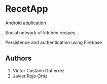 # RecetApp

Android application

Social network of kitchen recipes

Persistence and authentication using Firebase

## Authors

1. Víctor Castaño Gutiérrez
2. Javier Rojo Ortiz
